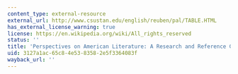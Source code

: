 ```yaml
---
content_type: external-resource
external_url: http://www.csustan.edu/english/reuben/pal/TABLE.HTML
has_external_license_warning: true
license: https://en.wikipedia.org/wiki/All_rights_reserved
status: ''
title: 'Perspectives on American Literature: A Research and Reference Guide'
uid: 3127a1ac-65c8-4e53-8358-2e5f3364083f
wayback_url: ''
---
```

